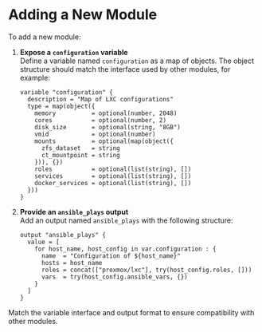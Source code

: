 # Adding a New Module

To add a new module:

1. **Expose a `configuration` variable**  
   Define a variable named `configuration` as a map of objects. The object
   structure should match the interface used by other modules, for example:

   ```hcl
   variable "configuration" {
     description = "Map of LXC configurations"
     type = map(object({
       memory          = optional(number, 2048)
       cores           = optional(number, 2)
       disk_size       = optional(string, "8GB")
       vmid            = optional(number)
       mounts          = optional(map(object({
         zfs_dataset   = string
         ct_mountpoint = string
       })), {})
       roles           = optional(list(string), [])
       services        = optional(list(string), [])
       docker_services = optional(list(string), [])
     }))
   }
   ```

2. **Provide an `ansible_plays` output**  
   Add an output named `ansible_plays` with the following structure:

   ```hcl
   output "ansible_plays" {
     value = [
       for host_name, host_config in var.configuration : {
         name  = "Configuration of ${host_name}"
         hosts = host_name
         roles = concat(["proxmox/lxc"], try(host_config.roles, []))
         vars  = try(host_config.ansible_vars, {})
       }
     ]
   }
   ```

Match the variable interface and output format to ensure compatibility with
other modules.
